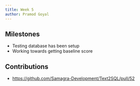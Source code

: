 ```yaml
---
title: Week 5
author: Pramod Goyal
---
```


## Milestones
- Testing database has been setup
- Working towards getting baseline score

<!-- ## Screenshots / Videos  -->


## Contributions
- https://github.com/Samagra-Development/Text2SQL/pull/52

<!-- ## Learnings -->